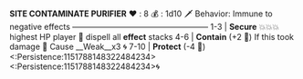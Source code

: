 __**SITE CONTAMINATE PURIFIER**__
:heart: : 8
:moneybag: : 1d10 :dagger: 
Behavior: Immune to negative effects
—————————————————
1-3   | **Secure** :boom::boom::boom: highest HP player :twisted_rightwards_arrows: dispell all __effect__ stacks
4-6   | **Contain** (+2 :game_die:) If this took damage :twisted_rightwards_arrows: Cause __Weak__x3 :cyclone: 
7-10 | **Protect** (-4 :game_die:) <:Persistence:1151788148322484234><:Persistence:1151788148322484234>:cyclone:
